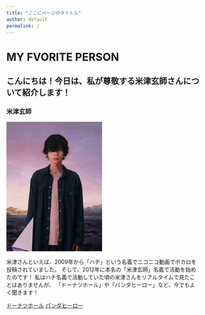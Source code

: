```yaml
---
title: "ここにページのタイトル"
author: default
permalink: /
---
```





# MY FVORITE PERSON
## こんにちは！今日は、私が尊敬する**米津玄師**さんについて紹介します！
### **米津玄師**



<img src="/assets/images/米津玄師.jpg" width="250">



米津さんといえば、2009年から「ハチ」という名義でニコニコ動画でボカロを投稿されていました。
そして、2012年に本名の「米津玄師」名義で活動を始めたのです！
私はハチ名義で活動していた頃の米津さんをリアルタイムで見たことはありませんが、
「ドーナツホール」や「パンダヒーロー」など、今でもよく聞きます！

[ドーナツホール](https://www.youtube.com/watch?v=qnX2CdOBcDI&list=RDqnX2CdOBcDI&start_radio=1)
[パンダヒーロー](https://www.youtube.com/watch?v=0RU_05zpETo&list=RD0RU_05zpETo&start_radio=1)
